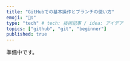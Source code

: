 ```yaml
---
title: "GitHubでの基本操作とブランチの使い方"
emoji: "👷‍♀️"
type: "tech" # tech: 技術記事 / idea: アイデア
topics: ["github", "git", "beginner"]
published: true
---
```

準備中です。